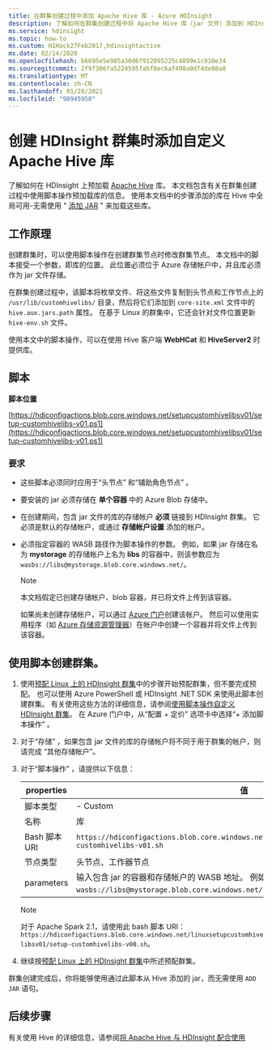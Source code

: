 ```yaml
---
title: 在群集创建过程中添加 Apache Hive 库 - Azure HDInsight
description: 了解如何在群集创建过程中将 Apache Hive 库（jar 文件）添加到 HDInsight 群集中。
ms.service: hdinsight
ms.topic: how-to
ms.custom: H1Hack27Feb2017,hdinsightactive
ms.date: 02/14/2020
ms.openlocfilehash: b6695e5e985a30d6f912095225c4899e1c910e34
ms.sourcegitcommit: 2f9f306fa5224595fa5f8ec6af498a0df4de08a8
ms.translationtype: MT
ms.contentlocale: zh-CN
ms.lasthandoff: 01/28/2021
ms.locfileid: "98945950"
---
```

# <a name="add-custom-apache-hive-libraries-when-creating-your-hdinsight-cluster"></a>创建 HDInsight 群集时添加自定义 Apache Hive 库

了解如何在 HDInsight 上预加载 [Apache Hive](https://hive.apache.org/) 库。 本文档包含有关在群集创建过程中使用脚本操作预加载库的信息。 使用本文档中的步骤添加的库在 Hive 中全局可用-无需使用 " [添加 JAR](https://cwiki.apache.org/confluence/display/Hive/LanguageManual+Cli) " 来加载这些库。

## <a name="how-it-works"></a>工作原理

创建群集时，可以使用脚本操作在创建群集节点时修改群集节点。 本文档中的脚本接受一个参数，即库的位置。 此位置必须位于 Azure 存储帐户中，并且库必须作为 jar 文件存储。

在群集创建过程中，该脚本将枚举文件、将这些文件复制到头节点和工作节点上的 `/usr/lib/customhivelibs/` 目录，然后将它们添加到 `core-site.xml` 文件中的 `hive.aux.jars.path` 属性。 在基于 Linux 的群集中，它还会针对文件位置更新 `hive-env.sh` 文件。

使用本文中的脚本操作，可以在使用 Hive 客户端 **WebHCat** 和 **HiveServer2** 时提供库。

## <a name="the-script"></a>脚本

**脚本位置**

[https://hdiconfigactions.blob.core.windows.net/setupcustomhivelibsv01/setup-customhivelibs-v01.ps1](https://hdiconfigactions.blob.core.windows.net/setupcustomhivelibsv01/setup-customhivelibs-v01.ps1)

### <a name="requirements"></a>要求

* 这些脚本必须同时应用于“头节点”  和“辅助角色节点”  。

* 要安装的 jar 必须存储在 **单个容器** 中的 Azure Blob 存储中。

* 在创建期间，包含 jar 文件的库的存储帐户 **必须** 链接到 HDInsight 群集。 它必须是默认的存储帐户，或通过 __存储帐户设置__ 添加的帐户。

* 必须指定容器的 WASB 路径作为脚本操作的参数。 例如，如果 jar 存储在名为 **mystorage** 的存储帐户上名为 **libs** 的容器中，则该参数应为 `wasbs://libs@mystorage.blob.core.windows.net/`。

  > [!NOTE]  
  > 本文档假定已创建存储帐户、blob 容器，并已将文件上传到该容器。
  >
  > 如果尚未创建存储帐户，可以通过 [Azure 门户](https://portal.azure.com)创建该帐户。 然后可以使用实用程序（如 [Azure 存储资源管理器](https://storageexplorer.com/)）在帐户中创建一个容器并将文件上传到该容器。

## <a name="create-a-cluster-using-the-script"></a>使用脚本创建群集。

1. 使用[预配 Linux 上的 HDInsight 群集](hdinsight-hadoop-provision-linux-clusters.md)中的步骤开始预配群集，但不要完成预配。 也可以使用 Azure PowerShell 或 HDInsight .NET SDK 来使用此脚本创建群集。 有关使用这些方法的详细信息，请参阅[使用脚本操作自定义 HDInsight 群集](hdinsight-hadoop-customize-cluster-linux.md)。 在 Azure 门户中，从“配置 + 定价”  选项卡中选择“+ 添加脚本操作”  。

1. 对于“存储”  ，如果包含 jar 文件的库的存储帐户将不同于用于群集的帐户，则请完成  “其他存储帐户”。

1. 对于“脚本操作”  ，请提供以下信息：

    |properties |值 |
    |---|---|
    |脚本类型|- Custom|
    |名称|库 |
    |Bash 脚本 URI|`https://hdiconfigactions.blob.core.windows.net/linuxsetupcustomhivelibsv01/setup-customhivelibs-v01.sh`|
    |节点类型|头节点、工作器节点|
    |parameters|输入包含 jar 的容器和存储帐户的 WASB 地址。 例如，`wasbs://libs@mystorage.blob.core.windows.net/` 。|

    > [!NOTE]
    > 对于 Apache Spark 2.1，请使用此 bash 脚本 URI：`https://hdiconfigactions.blob.core.windows.net/linuxsetupcustomhivelibsv01/setup-customhivelibs-v00.sh`。

1. 继续按[预配 Linux 上的 HDInsight 群集](hdinsight-hadoop-provision-linux-clusters.md)中所述预配群集。

群集创建完成后，你将能够使用通过此脚本从 Hive 添加的 jar，而无需使用 `ADD JAR` 语句。

## <a name="next-steps"></a>后续步骤

有关使用 Hive 的详细信息，请参阅[将 Apache Hive 与 HDInsight 配合使用](hadoop/hdinsight-use-hive.md)
